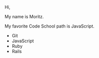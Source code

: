 Hi,

My name is Moritz.

My favorite Code School path is JavaScript.

* Git
* JavaScript
* Ruby
* Rails
